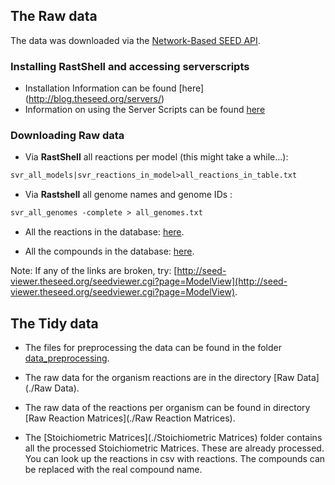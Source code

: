 ## The Raw data

The data was downloaded via the [Network-Based SEED API](http://blog.theseed.org/servers/). 

### Installing RastShell and accessing serverscripts
* Installation Information can be found [here] (http://blog.theseed.org/servers/)
* Information on using the Server Scripts can be found [here](http://pubseed.theseed.org/sapling/server.cgi?pod=ServerScripts) 

### Downloading Raw data

* Via **RastShell** all reactions per model (this might take a while...): 
```perl
svr_all_models|svr_reactions_in_model>all_reactions_in_table.txt
```  
* Via **Rastshell** all genome names and genome IDs : 
```perl
svr_all_genomes -complete > all_genomes.txt
```  
* All the reactions in the database: [here](seed-viewer.theseed.org/ModelSEEDdownload.cgi?biochemistry=1).

* All the compounds in the database: [here](seed-viewer.theseed.org/ModelSEEDdownload.cgi?biochemCompounds=1).

Note: If any of the links are broken, try: [http://seed-viewer.theseed.org/seedviewer.cgi?page=ModelView](http://seed-viewer.theseed.org/seedviewer.cgi?page=ModelView).

## The Tidy data
* The files for preprocessing the data can be found in the folder [data_preprocessing](../data_preprocessing). 

* The raw data for the organism reactions are in the directory [Raw Data](./Raw Data).

* The raw data of the reactions per organism can be found in directory [Raw Reaction Matrices](./Raw Reaction Matrices).

* The [Stoichiometric Matrices](./Stoichiometric Matrices) folder contains all the processed Stoichiometric Matrices.
These are already processed. You can look up the reactions in csv with reactions.
The compounds can be replaced with the real compound name.
